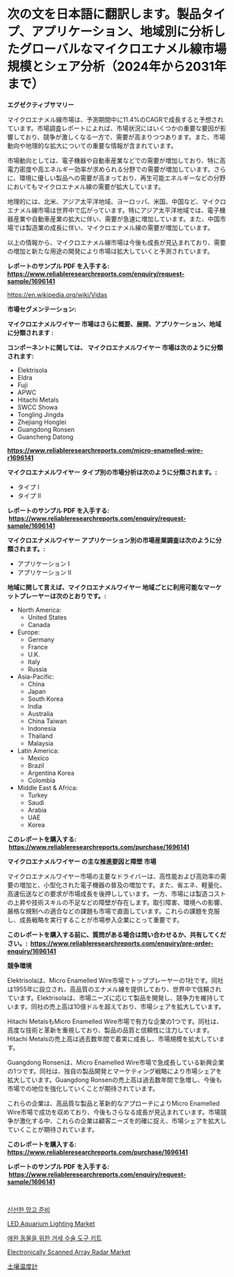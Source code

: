 <p><h1>次の文を日本語に翻訳します。製品タイプ、アプリケーション、地域別に分析したグローバルなマイクロエナメル線市場規模とシェア分析（2024年から2031年まで）</h1></p><p><strong>エグゼクティブサマリー</strong></p>
<p><p>マイクロエナメル線市場は、予測期間中に11.4%のCAGRで成長すると予想されています。市場調査レポートによれば、市場状況にはいくつかの重要な要因が影響しており、競争が激しくなる一方で、需要が高まりつつあります。また、市場動向や地理的な拡大についての重要な情報が含まれています。</p><p>市場動向としては、電子機器や自動車産業などでの需要が増加しており、特に高電力密度や高エネルギー効率が求められる分野での需要が増加しています。さらに、環境に優しい製品への需要が高まっており、再生可能エネルギーなどの分野においてもマイクロエナメル線の需要が拡大しています。</p><p>地理的には、北米、アジア太平洋地域、ヨーロッパ、米国、中国など、マイクロエナメル線市場は世界中で広がっています。特にアジア太平洋地域では、電子機器産業や自動車産業の拡大に伴い、需要が急速に増加しています。また、中国市場では製造業の成長に伴い、マイクロエナメル線の需要が増加しています。</p><p>以上の情報から、マイクロエナメル線市場は今後も成長が見込まれており、需要の増加と新たな用途の開発により市場は拡大していくと予測されています。</p></p>
<p><strong>レポートのサンプル PDF を入手する: <a href="https://www.reliableresearchreports.com/enquiry/request-sample/1696141">https://www.reliableresearchreports.com/enquiry/request-sample/1696141</a></strong></p>
<p><a href="https://en.wikipedia.org/wiki/Vidas">https://en.wikipedia.org/wiki/Vidas</a></p>
<p><strong>市場セグメンテーション:</strong></p>
<p><strong> マイクロエナメルワイヤー 市場はさらに概要、展開、アプリケーション、地域に分類されます :</strong></p>
<p><strong>コンポーネントに関しては、 マイクロエナメルワイヤー 市場は次のように分類されます: &nbsp;</strong></p>
<p><ul><li>Elektrisola</li><li>Eldra</li><li>Fuji</li><li>APWC</li><li>Hitachi Metals</li><li>SWCC Showa</li><li>Tongling Jingda</li><li>Zhejiang Honglei</li><li>Guangdong Ronsen</li><li>Guancheng Datong</li></ul></p>
<p><strong><a href="https://www.reliableresearchreports.com/micro-enamelled-wire-r1696141">https://www.reliableresearchreports.com/micro-enamelled-wire-r1696141</a></strong></p>
<p><strong> マイクロエナメルワイヤー タイプ別の市場分析は次のように分類されます。:</strong></p>
<p><ul><li>タイプ I</li><li>タイプ II</li></ul></p>
<p><strong>レポートのサンプル PDF を入手する: &nbsp;<a href="https://www.reliableresearchreports.com/enquiry/request-sample/1696141">https://www.reliableresearchreports.com/enquiry/request-sample/1696141</a></strong></p>
<p><strong> マイクロエナメルワイヤー アプリケーション別の市場産業調査は次のように分類されます。:</strong></p>
<p><ul><li>アプリケーション I</li><li>アプリケーション II</li></ul></p>
<p><strong>地域に関して言えば、マイクロエナメルワイヤー 地域ごとに利用可能なマーケットプレーヤーは次のとおりです。:</strong></p>
<p><ul>
    <li>
        North America:
        <ul>
            <li>United States</li>
            <li>Canada</li>
        </ul>
    </li>
    <li>
        Europe:
        <ul>
            <li>Germany</li>
            <li>France</li>
            <li>U.K.</li>
            <li>Italy</li>
            <li>Russia</li>
        </ul>
    </li>
    <li>
        Asia-Pacific:
        <ul>
            <li>China</li>
            <li>Japan</li>
            <li>South Korea</li>
            <li>India</li>
            <li>Australia</li>
            <li>China Taiwan</li>
            <li>Indonesia</li>
            <li>Thailand</li>
            <li>Malaysia</li>
        </ul>
    </li>
    <li>
        Latin America:
        <ul>
            <li>Mexico</li>
            <li>Brazil</li>
            <li>Argentina Korea</li>
            <li>Colombia</li>
        </ul>
    </li>
    <li>
        Middle East & Africa:
        <ul>
            <li>Turkey</li>
            <li>Saudi</li>
            <li>Arabia</li>
            <li>UAE</li>
            <li>Korea</li>
        </ul>
    </li>
    </ul></p>
<p><strong>このレポートを購入する: &nbsp;<a href="https://www.reliableresearchreports.com/purchase/1696141">https://www.reliableresearchreports.com/purchase/1696141</a></strong></p>
<p><strong>マイクロエナメルワイヤー の主な推進要因と障壁 市場</strong></p>
<p><p>マイクロエナメルワイヤー市場の主要なドライバーは、高性能および高効率の需要の増加と、小型化された電子機器の普及の増加です。また、省エネ、軽量化、高速伝送などの要求が市場成長を後押ししています。一方、市場には製造コストの上昇や技術スキルの不足などの障壁が存在します。取引障害、環境への影響、厳格な規制への適合などの課題も市場で直面しています。これらの課題を克服し、成長戦略を実行することが市場参入企業にとって重要です。</p></p>
<p><strong>このレポートを購入する前に、質問がある場合は問い合わせるか、共有してください。:&nbsp; <a href="https://www.reliableresearchreports.com/enquiry/pre-order-enquiry/1696141">https://www.reliableresearchreports.com/enquiry/pre-order-enquiry/1696141</a></strong></p>
<p><strong>競争環境</strong></p>
<p><p>Elektrisolaは、Micro Enamelled Wire市場でトッププレーヤーの1社です。同社は1955年に設立され、高品質のエナメル線を提供しており、世界中で信頼されています。Elektrisolaは、市場ニーズに応じて製品を開発し、競争力を維持しています。同社の売上高は10億ドルを超えており、市場シェアを拡大しています。</p><p>Hitachi MetalsもMicro Enamelled Wire市場で有力な企業の1つです。同社は、高度な技術と革新を重視しており、製品の品質と信頼性に注力しています。Hitachi Metalsの売上高は過去数年間で着実に成長し、市場規模を拡大しています。</p><p>Guangdong Ronsenは、Micro Enamelled Wire市場で急成長している新興企業の1つです。同社は、独自の製品開発とマーケティング戦略により市場シェアを拡大しています。Guangdong Ronsenの売上高は過去数年間で急増し、今後も市場での地位を強化していくことが期待されています。</p><p>これらの企業は、高品質な製品と革新的なアプローチによりMicro Enamelled Wire市場で成功を収めており、今後もさらなる成長が見込まれています。市場競争が激化する中、これらの企業は顧客ニーズを的確に捉え、市場シェアを拡大していくことが期待されています。</p></p>
<p><strong>このレポートを購入する: &nbsp; <a href="https://www.reliableresearchreports.com/purchase/1696141">https://www.reliableresearchreports.com/purchase/1696141</a></strong></p>
<p><strong>レポートのサンプル PDF を入手する: &nbsp;<a href="https://www.reliableresearchreports.com/enquiry/request-sample/1696141">https://www.reliableresearchreports.com/enquiry/request-sample/1696141</a></strong><strong></strong></p>
<p>&nbsp;</p>
<p><p><a href="https://github.com/hasanrajibul387/Market-Research-Report-List-1/blob/main/5953991177048.md">신선한 망고 준비</a></p><p><a href="https://www.linkedin.com/pulse/global-led-aquarium-lighting-market-product-type-application-sfj2e?trackingId=%2BVS5T8ii1SpqaP83N00Fuw%3D%3D">LED Aquarium Lighting Market</a></p><p><a href="https://github.com/victorsharp87978/Market-Research-Report-List-1/blob/main/4305041177047.md">애완 동물을 위한 거세 수술 도구 키트</a></p><p><a href="https://www.linkedin.com/pulse/global-electronically-scanned-array-radar-market-size-expected-45s8e?trackingId=1bxvojQOCnhLc4833r%2Fl6g%3D%3D">Electronically Scanned Array Radar Market</a></p><p><a href="https://github.com/DanykaKilback/Market-Research-Report-List-1/blob/main/9032369164157.md">土壌温度計</a></p></p>